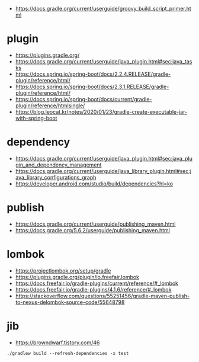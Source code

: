 * <https://docs.gradle.org/current/userguide/groovy_build_script_primer.html>

# plugin

* <https://plugins.gradle.org/>
* <https://docs.gradle.org/current/userguide/java_plugin.html#sec:java_tasks>
* <https://docs.spring.io/spring-boot/docs/2.2.4.RELEASE/gradle-plugin/reference/html/>
* <https://docs.spring.io/spring-boot/docs/2.3.1.RELEASE/gradle-plugin/reference/html/>
* <https://docs.spring.io/spring-boot/docs/current/gradle-plugin/reference/htmlsingle/>
* <https://blog.leocat.kr/notes/2020/01/23/gradle-create-executable-jar-with-spring-boot>

# dependency

* <https://docs.gradle.org/current/userguide/java_plugin.html#sec:java_plugin_and_dependency_management>
* <https://docs.gradle.org/current/userguide/java_library_plugin.html#sec:java_library_configurations_graph>
* <https://developer.android.com/studio/build/dependencies?hl=ko>

# publish

* <https://docs.gradle.org/current/userguide/publishing_maven.html>
* <https://docs.gradle.org/5.6.2/userguide/publishing_maven.html>

# lombok

* <https://projectlombok.org/setup/gradle>
* <https://plugins.gradle.org/plugin/io.freefair.lombok>
* <https://docs.freefair.io/gradle-plugins/current/reference/#_lombok>
* <https://docs.freefair.io/gradle-plugins/4.1.6/reference/#_lombok>
* <https://stackoverflow.com/questions/55251456/gradle-maven-publish-to-nexus-delombok-source-code/55648798>

# jib

* <https://browndwarf.tistory.com/46>

```
./gradlew build --refresh-dependencies -x test
```
